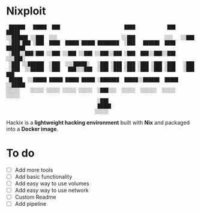 # Nixploit

```
 ██████   █████  ███                        ████            ███   █████   
░░██████ ░░███  ░░░                        ░░███           ░░░   ░░███    
 ░███░███ ░███  ████  █████ █████ ████████  ░███   ██████  ████  ███████  
 ░███░░███░███ ░░███ ░░███ ░░███ ░░███░░███ ░███  ███░░███░░███ ░░░███░   
 ░███ ░░██████  ░███  ░░░█████░   ░███ ░███ ░███ ░███ ░███ ░███   ░███    
 ░███  ░░█████  ░███   ███░░░███  ░███ ░███ ░███ ░███ ░███ ░███   ░███ ███
 █████  ░░█████ █████ █████ █████ ░███████  █████░░██████  █████  ░░█████ 
░░░░░    ░░░░░ ░░░░░ ░░░░░ ░░░░░  ░███░░░  ░░░░░  ░░░░░░  ░░░░░    ░░░░░  
                                  ░███                                    
                                  █████                                   
                                 ░░░░░                                    
```

Hackix is a **lightweight hacking environment** built with **Nix** and packaged into a **Docker image**.  

# To do 

- [ ] Add more tools
- [ ] Add basic functionality
- [ ] Add easy way to use volumes
- [ ] Add easy way to use network
- [ ] Custom Readme
- [ ] Add pipeline